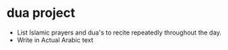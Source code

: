 # dua project
- List Islamic prayers and dua's to recite repeatedly throughout the day.
- Write in Actual Arabic text


